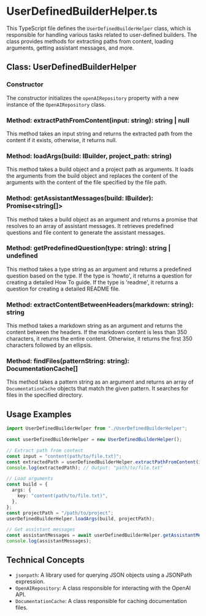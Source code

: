 # UserDefinedBuilderHelper.ts

This TypeScript file defines the `UserDefinedBuilderHelper` class, which is responsible for handling various tasks related to user-defined builders. The class provides methods for extracting paths from content, loading arguments, getting assistant messages, and more.

## Class: UserDefinedBuilderHelper

### Constructor

The constructor initializes the `openAIRepository` property with a new instance of the `OpenAIRepository` class.

### Method: extractPathFromContent(input: string): string | null

This method takes an input string and returns the extracted path from the content if it exists, otherwise, it returns null.

### Method: loadArgs(build: IBuilder, project_path: string)

This method takes a build object and a project path as arguments. It loads the arguments from the build object and replaces the content of the arguments with the content of the file specified by the file path.

### Method: getAssistantMessages(build: IBuilder): Promise<string[]>

This method takes a build object as an argument and returns a promise that resolves to an array of assistant messages. It retrieves predefined questions and file content to generate the assistant messages.

### Method: getPredefinedQuestion(type: string): string | undefined

This method takes a type string as an argument and returns a predefined question based on the type. If the type is 'howto', it returns a question for creating a detailed How To guide. If the type is 'readme', it returns a question for creating a detailed README file.

### Method: extractContentBetweenHeaders(markdown: string): string

This method takes a markdown string as an argument and returns the content between the headers. If the markdown content is less than 350 characters, it returns the entire content. Otherwise, it returns the first 350 characters followed by an ellipsis.

### Method: findFiles(patternString: string): DocumentationCache[]

This method takes a pattern string as an argument and returns an array of `DocumentationCache` objects that match the given pattern. It searches for files in the specified directory.

## Usage Examples

```typescript
import UserDefinedBuilderHelper from "./UserDefinedBuilderHelper";

const userDefinedBuilderHelper = new UserDefinedBuilderHelper();

// Extract path from content
const input = "content(path/to/file.txt)";
const extractedPath = userDefinedBuilderHelper.extractPathFromContent(input);
console.log(extractedPath); // Output: "path/to/file.txt"

// Load arguments
const build = {
  args: {
    key: "content(path/to/file.txt)",
  },
};
const projectPath = "/path/to/project";
userDefinedBuilderHelper.loadArgs(build, projectPath);

// Get assistant messages
const assistantMessages = await userDefinedBuilderHelper.getAssistantMessages(build);
console.log(assistantMessages);
```

## Technical Concepts

- `jsonpath`: A library used for querying JSON objects using a JSONPath expression.
- `OpenAIRepository`: A class responsible for interacting with the OpenAI API.
- `DocumentationCache`: A class responsible for caching documentation files.
